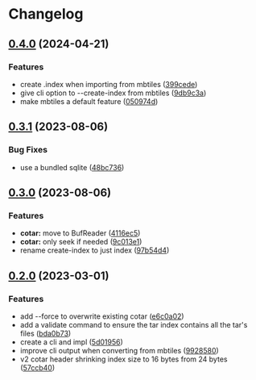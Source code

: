 # Changelog



## [0.4.0](https://github.com/blacha/cotar-rs/compare/cotar-cli-v0.3.2...cotar-cli-v0.4.0) (2024-04-21)


### Features

* create .index when importing from mbtiles ([399cede](https://github.com/blacha/cotar-rs/commit/399cede048055d8190f13ab1ea77c60f4d601930))
* give cli option to --create-index from mbtiles ([9db9c3a](https://github.com/blacha/cotar-rs/commit/9db9c3af9d74c382b3a6debaa32e00109618ab98))
* make mbtiles a default feature ([050974d](https://github.com/blacha/cotar-rs/commit/050974db2210959692eab3172f4f2440248bfd78))

## [0.3.1](https://github.com/blacha/cotar-rs/compare/cotar-cli-v0.3.0...cotar-cli-v0.3.1) (2023-08-06)


### Bug Fixes

* use a bundled sqlite ([48bc736](https://github.com/blacha/cotar-rs/commit/48bc736d0782dad1447b87e8f519b513263b4bfe))

## [0.3.0](https://github.com/blacha/cotar-rs/compare/cotar-cli-v0.2.0...cotar-cli-v0.3.0) (2023-08-06)


### Features

* **cotar:** move to BufReader ([4116ec5](https://github.com/blacha/cotar-rs/commit/4116ec5462921b15f3eb50c17ae0fb094b270e0c))
* **cotar:** only seek if needed ([9c013e1](https://github.com/blacha/cotar-rs/commit/9c013e17a71edc9d3e9379680ef1861f296ab0f0))
* rename create-index to just index ([97b54d4](https://github.com/blacha/cotar-rs/commit/97b54d4695047cab8b89e2856bf851980e7e3289))

## [0.2.0](https://github.com/blacha/cotar-rs/compare/cotar-cli-v0.1.0...cotar-cli-v0.2.0) (2023-03-01)


### Features

* add --force to overwrite existing cotar ([e6c0a02](https://github.com/blacha/cotar-rs/commit/e6c0a02120f442184bd80ff69a3d991d2ba07b62))
* add a validate command to ensure the tar index contains all the tar's files ([bda0b73](https://github.com/blacha/cotar-rs/commit/bda0b738ea044c8db17cc6cb74fb7cfeab2ca8ee))
* create a cli and impl ([5d01956](https://github.com/blacha/cotar-rs/commit/5d019568ce424a8b26eb48eb52ddea5dc1e2e697))
* improve cli output when converting from mbtiles ([9928580](https://github.com/blacha/cotar-rs/commit/99285804907ee90594644e29f42adb5714408ea7))
* v2 cotar header shrinking index size to 16 bytes from 24 bytes ([57ccb40](https://github.com/blacha/cotar-rs/commit/57ccb4031728e7bccc43797e5fb83d928e7e5b33))
